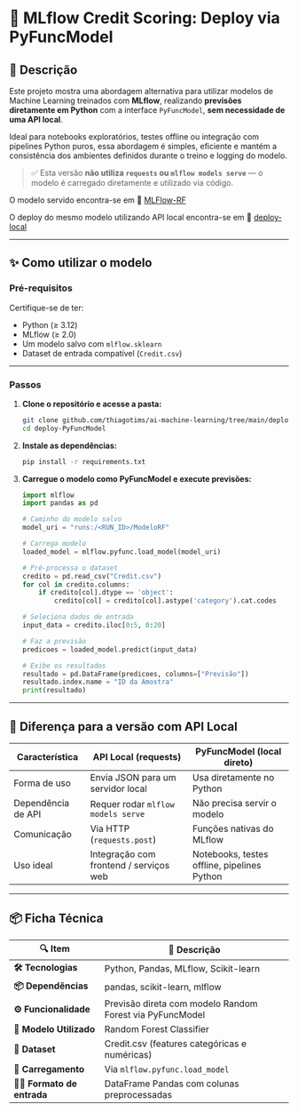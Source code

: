 # 🎯 **MLflow Credit Scoring: Deploy via PyFuncModel**

## 📝 Descrição

Este projeto mostra uma abordagem alternativa para utilizar modelos de Machine Learning treinados com **MLflow**, realizando **previsões diretamente em Python** com a interface `PyFuncModel`, **sem necessidade de uma API local**.

Ideal para notebooks exploratórios, testes offline ou integração com pipelines Python puros, essa abordagem é simples, eficiente e mantém a consistência dos ambientes definidos durante o treino e logging do modelo.

> ✅ Esta versão **não utiliza `requests` ou `mlflow models serve`** — o modelo é carregado diretamente e utilizado via código.

O modelo servido encontra-se em 📁 [MLFlow-RF](https://github.com/thiagotims/ai-machine-learning/tree/main/MLFlow-RF)

O deploy do mesmo modelo utilizando API local encontra-se em 📁 [deploy-local]()

---

## ✨ Como utilizar o modelo

### Pré-requisitos

Certifique-se de ter:

- Python (≥ 3.12)
- MLflow (≥ 2.0)
- Um modelo salvo com `mlflow.sklearn`
- Dataset de entrada compatível (`Credit.csv`)

---

### Passos

1. **Clone o repositório e acesse a pasta:**

   ```bash
   git clone github.com/thiagotims/ai-machine-learning/tree/main/deploy-PyFuncModel
   cd deploy-PyFuncModel
   ```

2. **Instale as dependências:**

   ```bash
   pip install -r requirements.txt
   ```

3. **Carregue o modelo como PyFuncModel e execute previsões:**

   ```python
   import mlflow
   import pandas as pd

   # Caminho do modelo salvo
   model_uri = "runs:/<RUN_ID>/ModeloRF"

   # Carrega modelo
   loaded_model = mlflow.pyfunc.load_model(model_uri)

   # Pré-processa o dataset
   credito = pd.read_csv("Credit.csv")
   for col in credito.columns:
       if credito[col].dtype == 'object':
           credito[col] = credito[col].astype('category').cat.codes

   # Seleciona dados de entrada
   input_data = credito.iloc[0:5, 0:20]

   # Faz a previsão
   predicoes = loaded_model.predict(input_data)

   # Exibe os resultados
   resultado = pd.DataFrame(predicoes, columns=["Previsão"])
   resultado.index.name = "ID da Amostra"
   print(resultado)
   ```

---

## 🔄 Diferença para a versão com API Local

| Característica           | API Local (requests)                                | PyFuncModel (local direto)                      |
|--------------------------|-----------------------------------------------------|-------------------------------------------------|
| Forma de uso             | Envia JSON para um servidor local                   | Usa diretamente no Python                       |
| Dependência de API       | Requer rodar `mlflow models serve`                  | Não precisa servir o modelo                     |
| Comunicação              | Via HTTP (`requests.post`)                          | Funções nativas do MLflow                       |
| Uso ideal                | Integração com frontend / serviços web              | Notebooks, testes offline, pipelines Python     |

---

## 📦 Ficha Técnica

| 🔍 **Item**             | 📄 **Descrição**                                                 |
|-------------------------|------------------------------------------------------------------|
| **🛠️ Tecnologias**      | Python, Pandas, MLflow, Scikit-learn                             |
| **📦 Dependências**     | pandas, scikit-learn, mlflow                                     |
| **⚙️ Funcionalidade**   | Previsão direta com modelo Random Forest via PyFuncModel         |
| **📌 Modelo Utilizado** | Random Forest Classifier                                         |
| **🧪 Dataset**          | Credit.csv (features categóricas e numéricas)                    |
| **🚀 Carregamento**     | Via `mlflow.pyfunc.load_model`                                   |
| **🧑‍🧳 Formato de entrada**| DataFrame Pandas com colunas preprocessadas                     |


